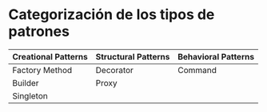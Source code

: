 # Categorización de los tipos de patrones 

| Creational Patterns| Structural Patterns| Behavioral Patterns|
| ----- | ---- | ---- |
| Factory Method | Decorator | Command |
| Builder | Proxy |     |
| Singleton |     |     |
